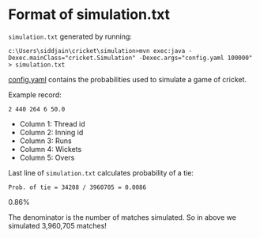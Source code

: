 # Format of simulation.txt

`simulation.txt` generated by running:
```
c:\Users\siddjain\cricket\simulation>mvn exec:java -Dexec.mainClass="cricket.Simulation" -Dexec.args="config.yaml 100000" > simulation.txt
```

[config.yaml](config.yaml) contains the probabilities used to simulate a game of cricket.

Example record:
```
2 440 264 6 50.0
```

* Column 1: Thread id
* Column 2: Inning id
* Column 3: Runs
* Column 4: Wickets
* Column 5: Overs

Last line of `simulation.txt` calculates probability of a tie:
```
Prob. of tie = 34208 / 3960705 = 0.0086 
```
0.86%

The denominator is the number of matches simulated. So in above we simulated 3,960,705 matches!
